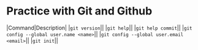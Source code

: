 # Practice with Git and Github

|Command|Description|
|`git version`||
|`git help`||
|`git help commit`||
|`git config --global user.name <name>`||
|`git config --global user.email <email>`||
|`git init`||
